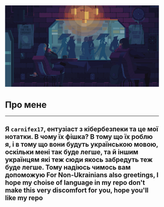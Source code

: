 <p align="center">
  <img src="https://github.com/carnifex17/Cybersecurity-Notes/blob/main/images/coffee_in_rain_by_kirokaze-d98qb8z.gif">
</p>

# Про мене

---
Я `carnifex17`, ентузіаст з кібербезпеки та це мої нотатки. В чому їх фішка? В тому що їх роблю я, і в тому що вони будуть українською мовою, оскільки мені так буде легше, та й іншим українцям які теж сюди якось забредуть теж буде легше. Тому надіюсь чимось вам допоможую
  For Non-Ukrainians also greetings, I hope my choise of language in my repo don't make this very discomfort for you, hope you'll like my repo
---
